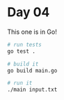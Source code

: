 # Day 04

This one is in Go!

```sh
# run tests
go test .

# build it
go build main.go

# run it
./main input.txt
```
